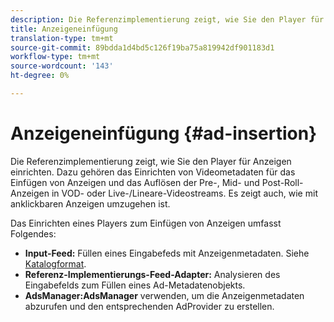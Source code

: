 ```yaml
---
description: Die Referenzimplementierung zeigt, wie Sie den Player für Anzeigen einrichten. Dazu gehören das Einrichten von Videometadaten für das Einfügen von Anzeigen und das Auflösen der Pre-, Mid- und Post-Roll-Anzeigen in VOD- oder Live-/Lineare-Videostreams. Es zeigt auch, wie mit anklickbaren Anzeigen umzugehen ist.
title: Anzeigeneinfügung
translation-type: tm+mt
source-git-commit: 89bdda1d4bd5c126f19ba75a819942df901183d1
workflow-type: tm+mt
source-wordcount: '143'
ht-degree: 0%

---
```



# Anzeigeneinfügung {#ad-insertion}

Die Referenzimplementierung zeigt, wie Sie den Player für Anzeigen einrichten. Dazu gehören das Einrichten von Videometadaten für das Einfügen von Anzeigen und das Auflösen der Pre-, Mid- und Post-Roll-Anzeigen in VOD- oder Live-/Lineare-Videostreams. Es zeigt auch, wie mit anklickbaren Anzeigen umzugehen ist.

Das Einrichten eines Players zum Einfügen von Anzeigen umfasst Folgendes:

* **Input-Feed:** Füllen eines Eingabefeds mit Anzeigenmetadaten. Siehe [Katalogformat](../set-up-dev-environment/exploring-code/catalog-format.md).
* **Referenz-Implementierungs-Feed-Adapter:** Analysieren des Eingabefelds zum Füllen eines Ad-Metadatenobjekts.
* **AdsManager:AdsManager** verwenden, um die Anzeigenmetadaten abzurufen und den entsprechenden AdProvider zu erstellen.